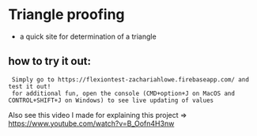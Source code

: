 # Triangle proofing
* a quick site for determination of a triangle


## how to try it out: 
     Simply go to https://flexiontest-zachariahlowe.firebaseapp.com/ and test it out!
     for additional fun, open the console (CMD+option+J on MacOS and CONTROL+SHIFT+J on Windows) to see live updating of values

Also see this video I made for explaining this project => 
https://www.youtube.com/watch?v=B_Oofn4H3nw
